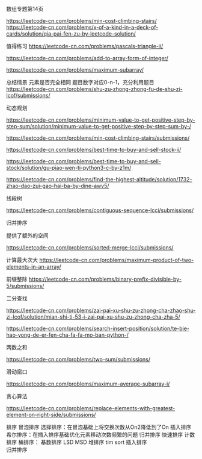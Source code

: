 数组专题第14页

https://leetcode-cn.com/problems/min-cost-climbing-stairs/
https://leetcode-cn.com/problems/x-of-a-kind-in-a-deck-of-cards/solution/qia-pai-fen-zu-by-leetcode-solution/

值得练习
https://leetcode-cn.com/problems/pascals-triangle-ii/

https://leetcode-cn.com/problems/add-to-array-form-of-integer/

https://leetcode-cn.com/problems/maximum-subarray/


总结情景
    元素是否完全相同
        题目数字对应0-n-1，充分利用题目
        https://leetcode-cn.com/problems/shu-zu-zhong-zhong-fu-de-shu-zi-lcof/submissions/

动态规划

https://leetcode-cn.com/problems/minimum-value-to-get-positive-step-by-step-sum/solution/minimum-value-to-get-positive-step-by-step-sum-by-/

https://leetcode-cn.com/problems/min-cost-climbing-stairs/submissions/

https://leetcode-cn.com/problems/best-time-to-buy-and-sell-stock-ii/

https://leetcode-cn.com/problems/best-time-to-buy-and-sell-stock/solution/gu-piao-wen-ti-python3-c-by-z1m/

https://leetcode-cn.com/problems/find-the-highest-altitude/solution/1732-zhao-dao-zui-gao-hai-ba-by-dine-awv5/

线段树

https://leetcode-cn.com/problems/contiguous-sequence-lcci/submissions/

归并排序

提供了额外的空间

https://leetcode-cn.com/problems/sorted-merge-lcci/submissions/


计算最大次大
https://leetcode-cn.com/problems/maximum-product-of-two-elements-in-an-array/

前缀整除
https://leetcode-cn.com/problems/binary-prefix-divisible-by-5/submissions/

二分查找

https://leetcode-cn.com/problems/zai-pai-xu-shu-zu-zhong-cha-zhao-shu-zi-lcof/solution/mian-shi-ti-53-i-zai-pai-xu-shu-zu-zhong-cha-zha-5/

https://leetcode-cn.com/problems/search-insert-position/solution/te-bie-hao-yong-de-er-fen-cha-fa-fa-mo-ban-python-/


两数之和

https://leetcode-cn.com/problems/two-sum/submissions/

滑动窗口

https://leetcode-cn.com/problems/maximum-average-subarray-i/




贪心算法

https://leetcode-cn.com/problems/replace-elements-with-greatest-element-on-right-side/submissions/




排序
    冒泡排序
        选择排序：在冒泡基础上将交换次数从On2降低到了On
    插入排序
        希尔排序：在插入排序基础优化元素移动次数频繁的问题
    归并排序
    快速排序
    计数排序
        桶排序：
    基数排序
        LSD
        MSD
    堆排序
    tim sort
        插入排序         
        归并排序
    